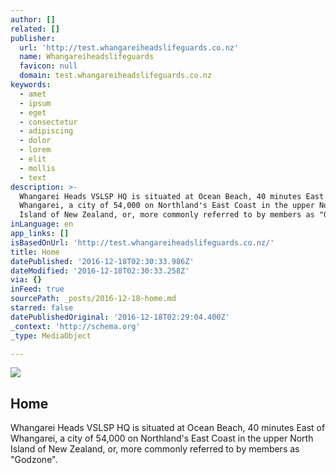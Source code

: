 ```yaml
---
author: []
related: []
publisher:
  url: 'http://test.whangareiheadslifeguards.co.nz'
  name: Whangareiheadslifeguards
  favicon: null
  domain: test.whangareiheadslifeguards.co.nz
keywords:
  - amet
  - ipsum
  - eget
  - consectetur
  - adipiscing
  - dolor
  - lorem
  - elit
  - mollis
  - text
description: >-
  Whangarei Heads VSLSP HQ is situated at Ocean Beach, 40 minutes East of
  Whangarei, a city of 54,000 on Northland's East Coast in the upper North
  Island of New Zealand, or, more commonly referred to by members as "Godzone".
inLanguage: en
app_links: []
isBasedOnUrl: 'http://test.whangareiheadslifeguards.co.nz/'
title: Home
datePublished: '2016-12-18T02:30:33.986Z'
dateModified: '2016-12-18T02:30:33.258Z'
via: {}
inFeed: true
sourcePath: _posts/2016-12-18-home.md
starred: false
datePublishedOriginal: '2016-12-18T02:29:04.400Z'
_context: 'http://schema.org'
_type: MediaObject

---
```

<article style=""><img src="https://imgflo.herokuapp.com/graph/2b2431f8e7ba7b0/1876b3907e4ea380315d13d056d05a8e/noop.png?input=http%3A%2F%2Ftest.whangareiheadslifeguards.co.nz%2Fwp-content%2Fuploads%2F2014%2F10%2FSLSCNZ_LOGO.png" /><h1>Home</h1><p>Whangarei Heads VSLSP HQ is situated at Ocean Beach, 40 minutes East of Whangarei, a city of 54,000 on Northland's East Coast in the upper North Island of New Zealand, or, more commonly referred to by members as "Godzone".</p></article>